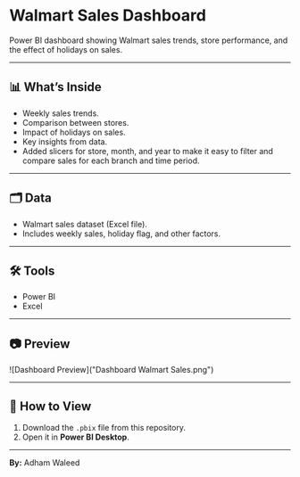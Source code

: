 # Walmart Sales Dashboard

Power BI dashboard showing Walmart sales trends, store performance, and the effect of holidays on sales.

---

## 📊 What’s Inside
- Weekly sales trends.
- Comparison between stores.
- Impact of holidays on sales.
- Key insights from data.
- Added slicers for store, month, and year to make it easy to filter and compare sales for each branch and time period.

---

## 🗂 Data
- Walmart sales dataset (Excel file).
- Includes weekly sales, holiday flag, and other factors.

---

## 🛠 Tools
- Power BI
- Excel

---

## 📷 Preview
![Dashboard Preview]("Dashboard Walmart Sales.png")

---

## 🚀 How to View
1. Download the `.pbix` file from this repository.
2. Open it in **Power BI Desktop**.

---

**By:** Adham Waleed
